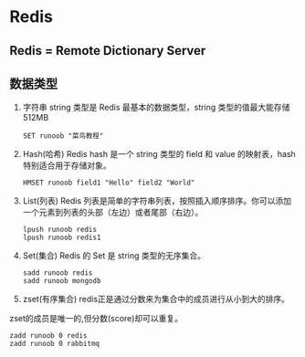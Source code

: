 ﻿# Redis

## Redis = Remote Dictionary Server

## 数据类型

1. 字符串
string 类型是 Redis 最基本的数据类型，string 类型的值最大能存储 512MB

   ```shell
   SET runoob "菜鸟教程"
   ```

2. Hash(哈希)
Redis hash 是一个 string 类型的 field 和 value 的映射表，hash 特别适合用于存储对象。

   ```shell
   HMSET runoob field1 "Hello" field2 "World"
   ```

3. List(列表)
Redis 列表是简单的字符串列表，按照插入顺序排序。你可以添加一个元素到列表的头部（左边）或者尾部（右边）。

   ```shell
   lpush runoob redis
   lpush runoob redis1
   ```

4. Set(集合)
Redis 的 Set 是 string 类型的无序集合。

   ```shell
   sadd runoob redis
   sadd runoob mongodb
   ```

5. zset(有序集合)
redis正是通过分数来为集合中的成员进行从小到大的排序。

zset的成员是唯一的,但分数(score)却可以重复。

   ```shell
   zadd runoob 0 redis
   zadd runoob 0 rabbitmq
   ```
